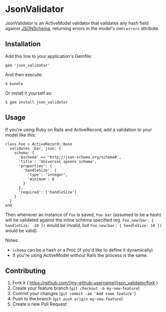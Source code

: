 # JsonValidator

JsonValidator is an ActiveModel validator that validates any hash field against [JSONSchema](http://json-schema.org), returning errors in the model's own `errors` attribute.

## Installation

Add this line to your application's Gemfile:

    gem 'json_validator'

And then execute:

    $ bundle

Or install it yourself as:

    $ gem install json_validator

## Usage

If you're using Ruby on Rails and ActiveRecord, add a validation to your model like this:

    class Foo < ActiveRecord::Base
      validates :bar, json: {
        schema: {
          '$schema' => 'http://json-schema.org/schema#',
          'title': 'Universal spoons schema',
          'properties': {
		    'handleSize': {
			  'type': 'integer',
			  'minimum': 0
			}
	      },
          'required': ['handleSize']
        }
      }
    end

Then whenever an instance of `Foo` is saved, `Foo.bar` (assumed to be a hash) will be validated against the inline schema specified (eg. `Foo.new(bar: { handleSize: -10 })` would be invalid, but `Foo.new(bar: { handleSize: 10 })` would be valid).

Notes:
* `schema` can be a hash or a Proc (if you'd like to define it dynamically)
* If you're using ActiveModel without Rails the process is the same.

## Contributing

1. Fork it ( https://github.com/[my-github-username]/json_validator/fork )
2. Create your feature branch (`git checkout -b my-new-feature`)
3. Commit your changes (`git commit -am 'Add some feature'`)
4. Push to the branch (`git push origin my-new-feature`)
5. Create a new Pull Request
